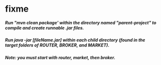 # fixme
##### Run "mvn clean package' within the directory named "parent-project" to compile and create runnable .jar files.
##### Run java -jar [fileName.jar] within each child directory (found in the target folders of ROUTER, BROKER, and MARKET).
##### **Note:** you must start with router, market, then broker.

